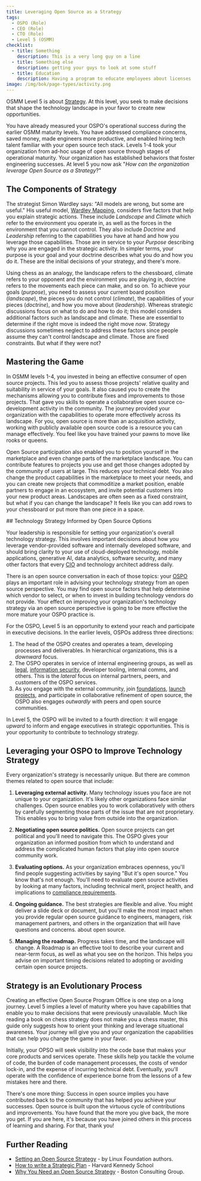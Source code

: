```yaml
---
title: Leveraging Open Source as a Strategy
tags: 
  - OSPO (Role)
  - CEO (Role)
  - CTO (Role)
  - Level 5 (OSMM)
checklist: 
  - title: Something
    description: This is a very long guy on a line
  - title: Something else
    description: getting your guys to look at some stuff
  - title: Education
    description: Having a program to educate employees about licenses
image: /img/bok/page-types/activity.png
---
```


OSMM Level 5 is about [Strategy](../../Artifacts/Strategy). At this level, you seek to make decisions that shape the technology landscape in your favor to create new opportunities. 

You have already measured your OSPO's operational success during the earlier OSMM maturity levels. You have addressed compliance concerns, saved money, made engineers more productive, and enabled hiring tech talent familiar with your open source tech stack. Levels 1-4 took your organization from ad-hoc usage of open source through stages of operational maturity. Your organization has established behaviors that foster engineering successes. At level 5 you now ask "_How can the organization leverage Open Source as a Strategy_?"

## The Components of Strategy

The strategist Simon Wardley says: "All models are wrong, but some are useful." His useful model, [Wardley Mapping](https://medium.com/wardleymaps/on-being-lost-2ef5f05eb1ec), considers five factors that help you explain strategic actions. These include _Landscape_ and _Climate_ which refer to the environment you operate in, as well as the forces in the environment that you cannot control. They also include _Doctrine_ and _Leadership_ referring to the capabilities you have at hand and how you leverage those capabilities. Those are in service to your _Purpose_ describing why you are engaged in the strategic activity. In simpler terms, your purpose is your goal and your doctrine describes what you do and how you do it. These are the initial decisions of your strategy, and there's more.

Using chess as an analogy, the landscape refers to the chessboard, climate refers to your opponent and the environment you are playing in, doctrine refers to the movements each piece can make, and so on. To achieve your goals (_purpose_), you need to assess your current board position (_landscape_), the pieces you do not control (_climate_), the capabilities of your pieces (_doctrine_), and how you move about (_leadership_). Whereas strategic discussions focus on what to do and how to do it; this model considers additional factors such as landscape and climate. These are essential to determine if the right move is indeed the right move _now_. Strategy discussions sometimes neglect to address these factors since people assume they can't control landscape and climate. Those are fixed constraints. But what if they were not?

## Mastering the Game

In OSMM levels 1-4, you invested in being an effective consumer of open source projects. This led you to assess those projects' relative quality and suitability in service of your goals. It also caused you to create the mechanisms allowing you to contribute fixes and improvements to those projects. That gave you skills to operate a collaborative open source co-development activity in the community. The journey provided your organization with the capabilities to operate more effectively across its landscape. For you, open source is more than an acquisition activity, working with publicly available open source code is a resource you can manage effectively. You feel like you have trained your pawns to move like rooks or queens. 

Open Source participation also enabled you to position yourself in the marketplace and even change parts of the marketplace landscape. You can contribute features to projects you use and get those changes adopted by the community of users at large. This reduces your technical debt. You also change the product capabilities in the marketplace to meet your needs, and you can create new projects that commoditize a market position, enable partners to engage in an ecosystem, and invite potential customers into your new product areas. Landscapes are often seen as a fixed constraint, but what if you can change the landscape? It feels like you can add rows to your chessboard or put more than one piece in a space. 

## Technology Strategy Informed by Open Source Options

Your leadership is responsible for setting your organization's overall technology strategy.  This involves important decisions about how you leverage vendor-provided software and internally developed software, and should bring clarity to your use of cloud-deployed technology, mobile applications, generative AI, data analytics, software security, and many other factors that every [CIO](../../roles/CIO) and technology architect address daily. 

There is an open source conversation in each of those topics: your [OSPO](../../roles/OSPO) plays an important role in advising your technology strategy from an open source perspective. You may find open source factors that help determine which vendor to select, or when to invest in building technology vendors do not provide. Your effect on improving your organization's technology strategy via an open source perspective is going to be more effective the more mature your OSPO practice is.

For the OSPO, Level 5 is an opportunity to extend your reach and participate in executive decisions. In the earlier levels, OSPOs address three directions: 
1. The head of the OSPO creates and operates a team, developing processes and deliverables. In hierarchical organizations, this is a _downward_ focus. 
2. The OSPO operates in service of internal engineering groups, as well as [legal](../../roles/Legal), [information security](../../roles/Security-Expert), developer tooling, internal comms, and others. This is the _lateral_ focus on internal partners, peers, and customers of the OSPO services. 
3. As you engage with the external community, join [foundations](../level-4/Foundations), [launch projects](../level-4/Open-Sourcing-A-Project), and participate in collaborative refinement of open source, the OSPO also engages _outwardly_ with peers and open source communities. 

In Level 5, the OSPO will be invited to a fourth direction: it will engage _upward_ to inform and engage executives in strategic opportunities. This is your opportunity to contribute to technology strategy.

## Leveraging your OSPO to Improve Technology Strategy

Every organization's strategy is necessarily unique. But there are common themes related to open source that include:

1. **Leveraging external activity.** Many technology issues you face are not unique to your organization. It's likely other organizations face similar challenges. Open source enables you to work collaboratively with others by carefully segmenting those parts of the issue that are not proprietary. This enables you to bring value from outside into the organization.
   
2. **Negotiating open source politics.** Open source projects can get political and you'll need to navigate this. The OSPO gives your organization an informed position from which to understand and address the complicated human factors that play into open source community work.
   
3. **Evaluating options.** As your organization embraces openness, you'll find people suggesting activities by saying "But it's open source." You know that's not enough. You'll need to evaluate open source activities by looking at many factors, including technical merit, project health, and implications to [compliance requirements](../../roles/Compliance).
   
4. **Ongoing guidance.** The best strategies are flexible and alive. You might deliver a slide deck or document, but you'll make the most impact when you provide regular open source guidance to engineers, managers, risk management partners, and others in the organization that will have questions and concerns. about open source.
   
5. **Managing the roadmap.** Progress takes time, and the landscape will change. A Roadmap is an effective tool to describe your current and near-term focus, as well as what you see on the horizon. This helps you advise on important timing decisions related to adopting or avoiding certain open source projects. 

## Strategy is an Evolutionary Process

Creating an effective Open Source Program Office is one step on a long journey. Level 5 implies a level of maturity where you have capabilities that enable you to make decisions that were previously unavailable. Much like reading a book on chess strategy does not make you a chess master, this guide only suggests how to orient your thinking and leverage situational awareness. Your journey will give you and your organization the capabilities that can help you change the game in your favor. 

Initially, your OPSO will seek visibility into the code base that makes your core products and services operate. These skills help you tackle the volume of code, the burden of code management processes, the costs of vendor lock-in, and the expense of incurring technical debt. Eventually, you'll operate with the confidence of experience borne from the lessons of a few mistakes here and there. 

There's one more thing: Success in open source implies you have contributed back to the community that has helped you achieve your successes. Open source is built upon the virtuous cycle of contributions and improvements. You have found that the more you give back, the more you get. If you are here, it's because you have joined others in this process of learning and sharing. For that, thank you!

## Further Reading

- [Setting an Open Source Strategy](https://www.linuxfoundation.org/resources/open-source-guides/setting-an-open-source-strategy) - by Linux Foundation authors.
- [How to write a Strategic Plan](https://projects.iq.harvard.edu/files/hks-communications-program/files/pp_how_to_write_a_strategic_plan.pdf) - Harvard Kennedy School
- [Why You Need an Open Source Strategy](https://www.bcg.com/publications/2021/open-source-software-strategy-benefits) - Boston Consulting Group.
